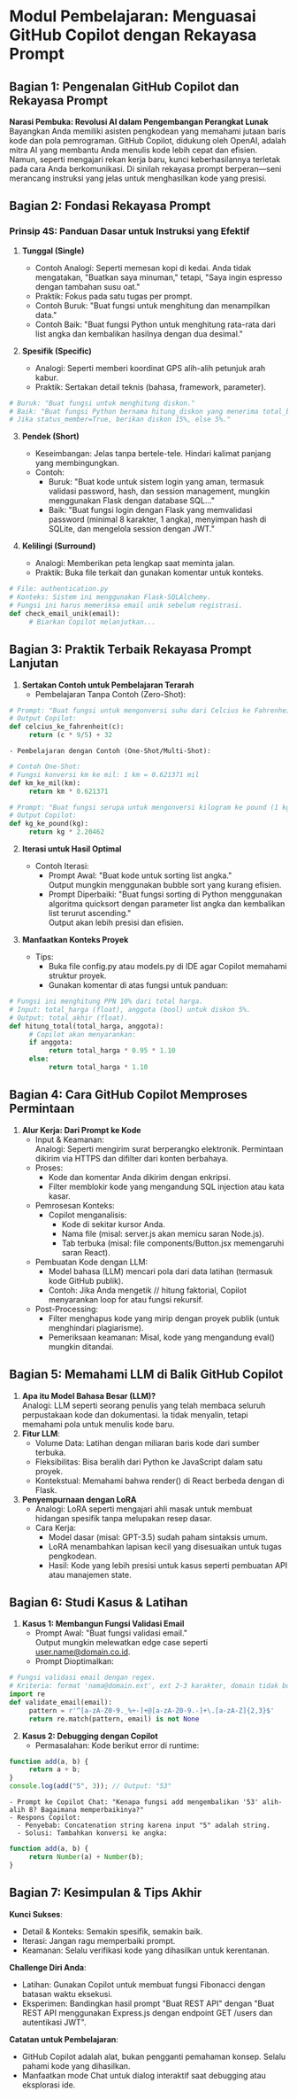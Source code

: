 # Modul Pembelajaran: Menguasai GitHub Copilot dengan Rekayasa Prompt

## Bagian 1: Pengenalan GitHub Copilot dan Rekayasa Prompt
**Narasi Pembuka: Revolusi AI dalam Pengembangan Perangkat Lunak**  
Bayangkan Anda memiliki asisten pengkodean yang memahami jutaan baris kode dan pola pemrograman. GitHub Copilot, didukung oleh OpenAI, adalah mitra AI yang membantu Anda menulis kode lebih cepat dan efisien. Namun, seperti mengajari rekan kerja baru, kunci keberhasilannya terletak pada cara Anda berkomunikasi. Di sinilah rekayasa prompt berperan—seni merancang instruksi yang jelas untuk menghasilkan kode yang presisi.

## Bagian 2: Fondasi Rekayasa Prompt
### Prinsip 4S: Panduan Dasar untuk Instruksi yang Efektif
1. **Tunggal (Single)**  
    - Contoh Analogi: Seperti memesan kopi di kedai. Anda tidak mengatakan, "Buatkan saya minuman," tetapi, "Saya ingin espresso dengan tambahan susu oat."  
    - Praktik: Fokus pada satu tugas per prompt.  
    - Contoh Buruk: "Buat fungsi untuk menghitung dan menampilkan data."  
    - Contoh Baik: "Buat fungsi Python untuk menghitung rata-rata dari list angka dan kembalikan hasilnya dengan dua desimal."

2. **Spesifik (Specific)**  
    - Analogi: Seperti memberi koordinat GPS alih-alih petunjuk arah kabur.  
    - Praktik: Sertakan detail teknis (bahasa, framework, parameter).

```python
# Buruk: "Buat fungsi untuk menghitung diskon."
# Baik: "Buat fungsi Python bernama hitung_diskon yang menerima total_belanja (float) dan status_member (bool). 
# Jika status_member=True, berikan diskon 15%, else 5%."
```

3. **Pendek (Short)**  
    - Keseimbangan: Jelas tanpa bertele-tele. Hindari kalimat panjang yang membingungkan.  
    - Contoh:  
      - Buruk: "Buat kode untuk sistem login yang aman, termasuk validasi password, hash, dan session management, mungkin menggunakan Flask dengan database SQL..."  
      - Baik: "Buat fungsi login dengan Flask yang memvalidasi password (minimal 8 karakter, 1 angka), menyimpan hash di SQLite, dan mengelola session dengan JWT."

4. **Kelilingi (Surround)**  
    - Analogi: Memberikan peta lengkap saat meminta jalan.  
    - Praktik: Buka file terkait dan gunakan komentar untuk konteks.

```python
# File: authentication.py
# Konteks: Sistem ini menggunakan Flask-SQLAlchemy. 
# Fungsi ini harus memeriksa email unik sebelum registrasi.
def check_email_unik(email):
     # Biarkan Copilot melanjutkan...
```

## Bagian 3: Praktik Terbaik Rekayasa Prompt Lanjutan
1. **Sertakan Contoh untuk Pembelajaran Terarah**  
    - Pembelajaran Tanpa Contoh (Zero-Shot):

```python
# Prompt: "Buat fungsi untuk mengonversi suhu dari Celcius ke Fahrenheit."
# Output Copilot:
def celcius_ke_fahrenheit(c):
     return (c * 9/5) + 32
```

    - Pembelajaran dengan Contoh (One-Shot/Multi-Shot):

```python
# Contoh One-Shot:
# Fungsi konversi km ke mil: 1 km = 0.621371 mil
def km_ke_mil(km):
     return km * 0.621371

# Prompt: "Buat fungsi serupa untuk mengonversi kilogram ke pound (1 kg = 2.20462 lb)."
# Output Copilot:
def kg_ke_pound(kg):
     return kg * 2.20462
```

2. **Iterasi untuk Hasil Optimal**  
    - Contoh Iterasi:  
      - Prompt Awal: "Buat kode untuk sorting list angka."  
         Output mungkin menggunakan bubble sort yang kurang efisien.  
      - Prompt Diperbaiki: "Buat fungsi sorting di Python menggunakan algoritma quicksort dengan parameter list angka dan kembalikan list terurut ascending."  
         Output akan lebih presisi dan efisien.

3. **Manfaatkan Konteks Proyek**  
    - Tips:  
      - Buka file config.py atau models.py di IDE agar Copilot memahami struktur proyek.  
      - Gunakan komentar di atas fungsi untuk panduan:

```python
# Fungsi ini menghitung PPN 10% dari total harga.
# Input: total_harga (float), anggota (bool) untuk diskon 5%.
# Output: total_akhir (float).
def hitung_total(total_harga, anggota):
     # Copilot akan menyarankan: 
     if anggota:
          return total_harga * 0.95 * 1.10
     else:
          return total_harga * 1.10
```

## Bagian 4: Cara GitHub Copilot Memproses Permintaan
1. **Alur Kerja: Dari Prompt ke Kode**  
    - Input & Keamanan:  
      Analogi: Seperti mengirim surat berperangko elektronik. Permintaan dikirim via HTTPS dan difilter dari konten berbahaya.
    - Proses:  
      - Kode dan komentar Anda dikirim dengan enkripsi.  
      - Filter memblokir kode yang mengandung SQL injection atau kata kasar.
    - Pemrosesan Konteks:  
      - Copilot menganalisis:  
         - Kode di sekitar kursor Anda.  
         - Nama file (misal: server.js akan memicu saran Node.js).  
         - Tab terbuka (misal: file components/Button.jsx memengaruhi saran React).
    - Pembuatan Kode dengan LLM:  
      - Model bahasa (LLM) mencari pola dari data latihan (termasuk kode GitHub publik).
      - Contoh: Jika Anda mengetik // hitung faktorial, Copilot menyarankan loop for atau fungsi rekursif.
    - Post-Processing:  
      - Filter menghapus kode yang mirip dengan proyek publik (untuk menghindari plagiarisme).  
      - Pemeriksaan keamanan: Misal, kode yang mengandung eval() mungkin ditandai.

## Bagian 5: Memahami LLM di Balik GitHub Copilot
1. **Apa itu Model Bahasa Besar (LLM)?**  
    Analogi: LLM seperti seorang penulis yang telah membaca seluruh perpustakaan kode dan dokumentasi. Ia tidak menyalin, tetapi memahami pola untuk menulis kode baru.
2. **Fitur LLM**:  
    - Volume Data: Latihan dengan miliaran baris kode dari sumber terbuka.  
    - Fleksibilitas: Bisa beralih dari Python ke JavaScript dalam satu proyek.  
    - Kontekstual: Memahami bahwa render() di React berbeda dengan di Flask.
3. **Penyempurnaan dengan LoRA**  
    - Analogi: LoRA seperti mengajari ahli masak untuk membuat hidangan spesifik tanpa melupakan resep dasar.  
    - Cara Kerja:  
      - Model dasar (misal: GPT-3.5) sudah paham sintaksis umum.  
      - LoRA menambahkan lapisan kecil yang disesuaikan untuk tugas pengkodean.  
      - Hasil: Kode yang lebih presisi untuk kasus seperti pembuatan API atau manajemen state.

## Bagian 6: Studi Kasus & Latihan
1. **Kasus 1: Membangun Fungsi Validasi Email**  
    - Prompt Awal: "Buat fungsi validasi email."  
      Output mungkin melewatkan edge case seperti user.name@domain.co.id.  
    - Prompt Dioptimalkan:

```python
# Fungsi validasi email dengan regex.
# Kriteria: format 'nama@domain.ext', ext 2-3 karakter, domain tidak boleh angka.
import re
def validate_email(email):
     pattern = r'^[a-zA-Z0-9._%+-]+@[a-zA-Z0-9.-]+\.[a-zA-Z]{2,3}$'
     return re.match(pattern, email) is not None
```

2. **Kasus 2: Debugging dengan Copilot**  
    - Permasalahan: Kode berikut error di runtime:

```javascript
function add(a, b) {
     return a + b;
}
console.log(add("5", 3)); // Output: "53"
```

    - Prompt ke Copilot Chat: "Kenapa fungsi add mengembalikan '53' alih-alih 8? Bagaimana memperbaikinya?"  
    - Respons Copilot:  
      - Penyebab: Concatenation string karena input "5" adalah string.  
      - Solusi: Tambahkan konversi ke angka:

```javascript
function add(a, b) {
     return Number(a) + Number(b);
}
```

## Bagian 7: Kesimpulan & Tips Akhir
**Kunci Sukses**:  
- Detail & Konteks: Semakin spesifik, semakin baik.  
- Iterasi: Jangan ragu memperbaiki prompt.  
- Keamanan: Selalu verifikasi kode yang dihasilkan untuk kerentanan.

**Challenge Diri Anda**:  
- Latihan: Gunakan Copilot untuk membuat fungsi Fibonacci dengan batasan waktu eksekusi.  
- Eksperimen: Bandingkan hasil prompt "Buat REST API" dengan "Buat REST API menggunakan Express.js dengan endpoint GET /users dan autentikasi JWT".

**Catatan untuk Pembelajaran**:  
- GitHub Copilot adalah alat, bukan pengganti pemahaman konsep. Selalu pahami kode yang dihasilkan.  
- Manfaatkan mode Chat untuk dialog interaktif saat debugging atau eksplorasi ide.